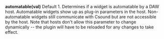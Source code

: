 <a name="automatable.md"><h3 style="padding-top: 40px; margin-top: 40px;"></h3></a>
**automatable(val)** Default 1. Determines if a widget is automatable by a DAW host. Automatable widgets show up as plug-in parameters in the host. Non-automatable widgets still communicate with Csound but are not accessible by the host. Note that hosts don't allow this parameter to change dynamically -- the plugin will have to be reloaded for any changes to take effect.


